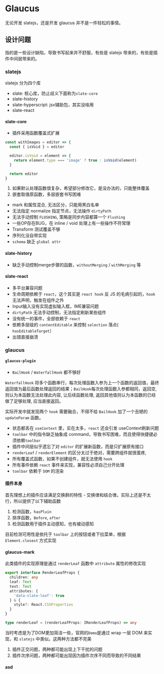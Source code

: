 # Glaucus

无论开发 slatejs，还是开发 glaucus 并不是一件轻松的事情。

## 设计问题

指的是一些设计缺陷，导致书写起来并不舒服，有些是 slatejs 带来的，有些是插件中间层带来的。

### slatejs

slatejs 分为四个库

- slate: 核心库，防止歧义下面称为`slate-core`
- slate-history
- slate-hyperscript: jsx辅助包，其实没啥用
- slate-react

#### slate-core

- 插件采用函数覆盖式扩展

```ts
const withImages = editor => {
  const { isVoid } = editor

  editor.isVoid = element => {
    return element.type === 'image' ? true : isVoid(element)
  }

  return editor
}
```

1. 如果默认处理函数很复杂，希望部分修改它，是没办法的，只能整体覆盖
2. 嵌套取值原函数，多层嵌套书写困难

- mark 和属性混合, 无法区分，只能用黑白名单
- 无法指定 normalize 指定节点，无法操作 `dirtyPath`
- 无法手动控制 `FLUSHING`, 策略是同步内容都算一个 `Flushing`
- 一些OP存在BUG，在 inline / void 处理上有一些操作不符常理
- Transform 测试覆盖不够
- 序列化没自带实现
- `schema` 缺乏 `global attr`

#### slate-history

- 缺乏手动控制merge步骤的函数，`withoutMerging` / `withMerging` 等

#### slate-react

- 多平台兼容问题
- 生命周期依赖于 `react`，这个其实是 `react hook` 反 JS 的毛病引起的，`hook` 无法声明，触发在组件之外
- Input输入没有实现虚拟输入框，IME兼容问题
- `dirtyPath` 无法手动控制，无法指定刷新某些组件
- 没有统一的事件，全部依赖于 `react`
- 依赖多层级的 `contentEditable` 来控制 `selection` 落点(` hasEditableTarget`）
- 出错直接崩溃

### glaucus

#### `glaucus-plugin`

- `BailHook` / `WaterfallHook` 都不够好

`WaterfallHook` 将多个函数串行，每次处理函数入参为上一个函数的返回值，最终返回值为最后函数处理返回的结果；`BailHook`每次处理函数入参都相同，返回空, 则认为本函数无法处理此内容, 让后续函数处理, 返回其他值则认为本函数的已经做了足够处理, 应当直接返回。

实际开发中就发现两个 `hook` 需要融合，不得不给 `BailHook` 加了一个丑陋的 `updateParam` 函数。

- 状态都丢在 `useContext` 里，实在太多，`react` 还会引发 useContext刷新问题
- `toolbar` 中的指令缺乏抽象成 command，导致书写困难，而且使得快捷键必须依赖`toolbar`
- 插件中间层似乎遗忘了对 `editor` 的扩展新函数，而是只扩展原有接口
- `renderLeaf` / `renderElement` 的区分太过于绝对，需要跨组件就很蛋疼, 
- 所有覆盖式函数，如果不创建组件，就无法使用 `hook`
- 所有事件依赖 `react` 事件来实现，兼容性必须自己分开处理
- `toolbar` 依赖于 `DOM` 的渲染

#### 插件本身

首先理想上的插件应该满足交换群的特性 - 交换律和结合律。实际上还是不太行，所以提供了以下辅助函数

1. 检测函数，`hasPluin`
2. 排序函数，`Before`, `after`
3. 检测函数用于插件主动感知，也有被动感知

目前检测可用性是依托于 `toolbar` 上的按钮或者下拉菜单，根据 `Element.closest` 方式实现

#### glaucus-mark

此类插件的实现原理是通过 `renderLeaf` 函数中 `attribute` 属性的修改实现

```ts
export interface RenderLeafProps {
  children: any
  leaf: Text
  text: Text
  attributes: {
    'data-slate-leaf': true
  } & {
    style?: React.CSSProperties
  }
}

type renderLeaf = (renderLeafProps: IRenderLeafProps) => any
```

当时考虑是为了DOM更加简洁一些，官网的`Demo`是通过 wrap 一层 DOM 来实现，和 `slatejs` 中类似。这两种方法都不完美

1. 插件正交问题，两种都可能出现上下干扰的问题
2. 插件次序问题，两种都可能出现因为插件次序不同而导致的不同结果

#### asd